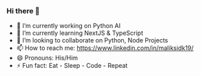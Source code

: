 ### Hi there 👋

<!--
**Maliksidk19/Maliksidk19** is a ✨ _special_ ✨ repository because its `README.md` (this file) appears on your GitHub profile.

Here are some ideas to get you started:
-->

- 🔭 I’m currently working on Python AI
- 🌱 I’m currently learning NextJS & TypeScript
- 👯 I’m looking to collaborate on Python, Node Projects
- 📫 How to reach me: https://www.linkedin.com/in/maliksidk19/
- 😄 Pronouns: His/Him
- ⚡ Fun fact: Eat - Sleep - Code - Repeat
